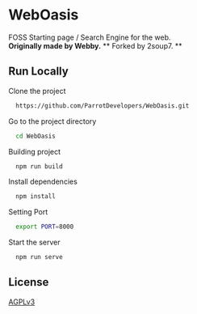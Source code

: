 
# WebOasis

FOSS Starting page / Search Engine for the web.  
**Originally made by Webby.**
** Forked by 2soup7. **
## Run Locally

Clone the project

```bash
  https://github.com/ParrotDevelopers/WebOasis.git
```

Go to the project directory

```bash
  cd WebOasis
```

Building project

```bash
  npm run build
```

Install dependencies

```bash
  npm install
```

Setting Port
```bash
  export PORT=8000
```

Start the server

```bash
  npm run serve
```


## License

[AGPLv3](https://choosealicense.com/licenses/agpl-3.0/)

